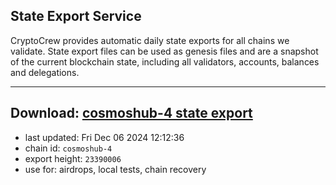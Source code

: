 ## State Export Service
CryptoCrew provides automatic daily state exports for all chains we validate. State export files can be used as genesis files and are a snapshot of the current blockchain state, including all validators, accounts, balances and delegations.

---
**Download: [cosmoshub-4 state export](https://dl-eu2.ccvalidators.com/SERVICE/cosmoshub/cosmoshub-4_export_23390006.json)**
---

- last updated: Fri Dec 06 2024 12:12:36
- chain id: `cosmoshub-4`
- export height: `23390006`
- use for: airdrops, local tests, chain recovery
